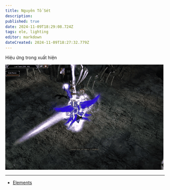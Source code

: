 ```yaml
---
title: Nguyên Tố Sét
description: 
published: true
date: 2024-11-09T18:29:08.724Z
tags: ele, lighting
editor: markdown
dateCreated: 2024-11-09T18:27:32.779Z
---
```



Hiệu ứng trong xuất hiện

![ele-lighting-spec.gif](/ele-lighting-spec.gif)

---
- [Elements](/vi/elements)